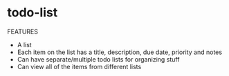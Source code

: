 # todo-list

FEATURES

- A list
- Each item on the list has a title, description, due date, priority and notes
- Can have separate/multiple todo lists for organizing stuff
- Can view all of the items from different lists
